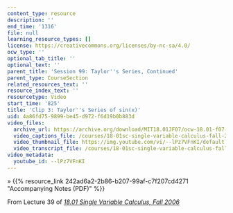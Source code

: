 ```yaml
---
content_type: resource
description: ''
end_time: '1316'
file: null
learning_resource_types: []
license: https://creativecommons.org/licenses/by-nc-sa/4.0/
ocw_type: ''
optional_tab_title: ''
optional_text: ''
parent_title: 'Session 99: Taylor''s Series, Continued'
parent_type: CourseSection
related_resources_text: ''
resource_index_text: ''
resourcetype: Video
start_time: '825'
title: 'Clip 3: Taylor''s Series of sin(x)'
uid: 4a86fd75-9899-be45-d972-f6d19b0b883d
video_files:
  archive_url: https://archive.org/download/MIT18.01JF07/ocw-18.01-f07-lec39_300k.mp4
  video_captions_file: /courses/18-01sc-single-variable-calculus-fall-2010/f3765fcd202254359908e7d56ded3397_--lPz7VFnKI.vtt
  video_thumbnail_file: https://img.youtube.com/vi/--lPz7VFnKI/default.jpg
  video_transcript_file: /courses/18-01sc-single-variable-calculus-fall-2010/aa19a00fb3bfb1311ca84f600e37c146_--lPz7VFnKI.pdf
video_metadata:
  youtube_id: --lPz7VFnKI
---
```


» {{% resource_link 242ad6a2-2b86-b207-99af-c7f207cd4271 "Accompanying Notes (PDF)" %}}

From Lecture 39 of [_18.01 Single Variable Calculus, Fall 2006_](/courses/18-01-single-variable-calculus-fall-2006/video_galleries/video-lectures)

